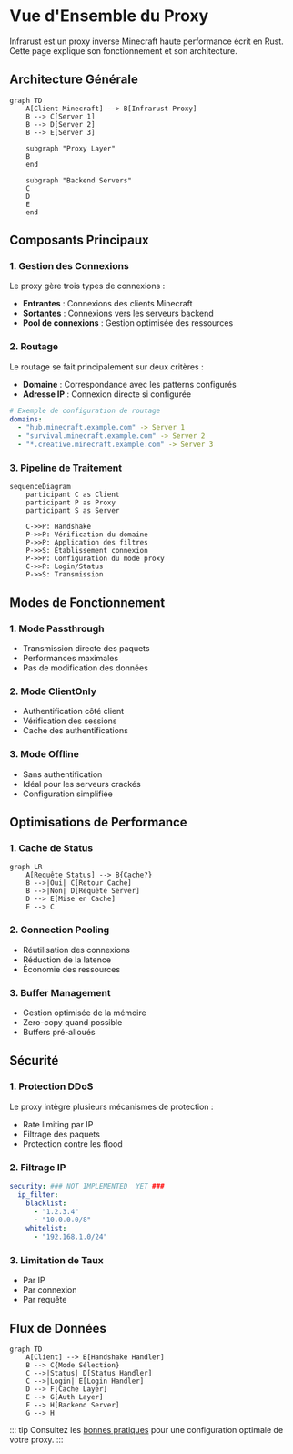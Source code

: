 # Vue d'Ensemble du Proxy

Infrarust est un proxy inverse Minecraft haute performance écrit en Rust. Cette page explique son fonctionnement et son architecture.

## Architecture Générale

```mermaid
graph TD
    A[Client Minecraft] --> B[Infrarust Proxy]
    B --> C[Server 1]
    B --> D[Server 2]
    B --> E[Server 3]
    
    subgraph "Proxy Layer"
    B
    end
    
    subgraph "Backend Servers"
    C
    D
    E
    end
```

## Composants Principaux

### 1. Gestion des Connexions

Le proxy gère trois types de connexions :

- **Entrantes** : Connexions des clients Minecraft
- **Sortantes** : Connexions vers les serveurs backend
- **Pool de connexions** : Gestion optimisée des ressources

### 2. Routage

Le routage se fait principalement sur deux critères :

- **Domaine** : Correspondance avec les patterns configurés
- **Adresse IP** : Connexion directe si configurée

```yaml
# Exemple de configuration de routage
domains:
  - "hub.minecraft.example.com" -> Server 1
  - "survival.minecraft.example.com" -> Server 2
  - "*.creative.minecraft.example.com" -> Server 3
```

### 3. Pipeline de Traitement

```mermaid
sequenceDiagram
    participant C as Client
    participant P as Proxy
    participant S as Server

    C->>P: Handshake
    P->>P: Vérification du domaine
    P->>P: Application des filtres
    P->>S: Établissement connexion
    P->>P: Configuration du mode proxy
    C->>P: Login/Status
    P->>S: Transmission
```

## Modes de Fonctionnement

### 1. Mode Passthrough

- Transmission directe des paquets
- Performances maximales
- Pas de modification des données

### 2. Mode ClientOnly

- Authentification côté client
- Vérification des sessions
- Cache des authentifications

### 3. Mode Offline

- Sans authentification
- Idéal pour les serveurs crackés
- Configuration simplifiée

## Optimisations de Performance

### 1. Cache de Status

```mermaid
graph LR
    A[Requête Status] --> B{Cache?}
    B -->|Oui| C[Retour Cache]
    B -->|Non| D[Requête Server]
    D --> E[Mise en Cache]
    E --> C
```

### 2. Connection Pooling

- Réutilisation des connexions
- Réduction de la latence
- Économie des ressources

### 3. Buffer Management

- Gestion optimisée de la mémoire
- Zero-copy quand possible
- Buffers pré-alloués

## Sécurité

### 1. Protection DDoS

Le proxy intègre plusieurs mécanismes de protection :

- Rate limiting par IP
- Filtrage des paquets
- Protection contre les flood

### 2. Filtrage IP

```yaml
security: ### NOT IMPLEMENTED  YET ###
  ip_filter:
    blacklist:
      - "1.2.3.4"
      - "10.0.0.0/8"
    whitelist:
      - "192.168.1.0/24"
```

### 3. Limitation de Taux

- Par IP
- Par connexion
- Par requête


## Flux de Données

```mermaid
graph TD
    A[Client] --> B[Handshake Handler]
    B --> C{Mode Sélection}
    C -->|Status| D[Status Handler]
    C -->|Login| E[Login Handler]
    D --> F[Cache Layer]
    E --> G[Auth Layer]
    F --> H[Backend Server]
    G --> H
```


::: tip
Consultez les [bonnes pratiques]() pour une configuration optimale de votre proxy.
:::
